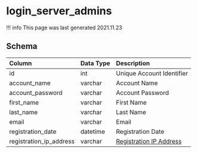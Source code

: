 # login_server_admins

!!! info
	This page was last generated 2021.11.23

## Schema
| Column | Data Type | Description |
| :--- | :--- | :--- |
| id | int | Unique Account Identifier |
| account_name | varchar | Account Name |
| account_password | varchar | Account Password |
| first_name | varchar | First Name |
| last_name | varchar | Last Name |
| email | varchar | Email |
| registration_date | datetime | Registration Date |
| registration_ip_address | varchar | [Registration IP Address](../../schema/account/account_ip.md) |

